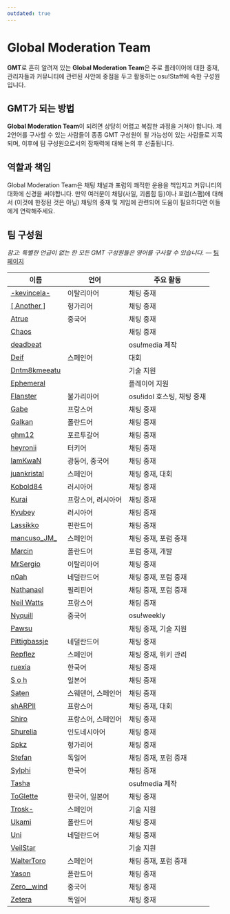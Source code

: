 ```yaml
---
outdated: true
---
```

Global Moderation Team
==================

**GMT**로 흔히 알려져 있는 **Global Moderation Team**은 주로 플레이어에 대한 중재, 관리자들과 커뮤니티에 관련된 사안에 중점을 두고 활동하는 osu!Staff에 속한 구성원입니다.

GMT가 되는 방법
---------------

**Global Moderation Team**이 되려면 상당히 어렵고 복잡한 과정을 거쳐야 합니다. 제2언어를 구사할 수 있는 사람들이 종종 GMT 구성원이 될 가능성이 있는 사람들로 지목되며, 이후에 팀 구성원으로서의 잠재력에 대해 논의 후 선출됩니다.

역할과 책임
-----------

Global Moderation Team은 채팅 채널과 포럼의 쾌적한 운용을 책임지고 커뮤니티의 대화에 신경을 써야합니다. 만약 여러분이 채팅(사일, 괴롭힘 등)이나 포럼(스팸)에 대해서 (이것에 한정된 것은 아님) 채팅의 중재 및 게임에 관련되어 도움이 필요하다면 이들에게 연락해주세요.

팀 구성원
---------

*참고: 특별한 언급이 없는 한 모든 GMT 구성원들은 영어를 구사할 수 있습니다.* — [팀 페이지](http://osu.ppy.sh/g/4)

| 이름 | 언어 | 주요 활동 |
| ---- | --------------------------- | ------------- |
| [-kevincela-](https://osu.ppy.sh/u/266596) | 이탈리아어 | 채팅 중재 |
| [[ Another ]](https://osu.ppy.sh/u/3416573) | 헝가리어 | 채팅 중재 |
| [Atrue](https://osu.ppy.sh/u/1758523) | 중국어 | 채팅 중재 |
| [Chaos](https://osu.ppy.sh/u/2628870) | | 채팅 중재 |
| [deadbeat](https://osu.ppy.sh/u/128370) | | osu!media 제작 |
| [Deif](https://osu.ppy.sh/u/318565) | 스페인어 | 대회 |
| [Dntm8kmeeatu](https://osu.ppy.sh/u/5428812) | | 기술 지원 |
| [Ephemeral](https://osu.ppy.sh/u/102335) | | 플레이어 지원 |
| [Flanster](https://osu.ppy.sh/u/447818) | 불가리아어 | osu!idol 호스팅, 채팅 중재 |
| [Gabe](https://osu.ppy.sh/u/654108) | 프랑스어 | 채팅 중재 |
| [Galkan](https://osu.ppy.sh/u/169570) | 폴란드어 | 채팅 중재 |
| [ghm12](https://osu.ppy.sh/u/2594229) | 포르투갈어 | 채팅 중재 |
| [heyronii](https://osu.ppy.sh/u/5642779) | 터키어 | 채팅 중재 |
| [IamKwaN](https://osu.ppy.sh/u/1856463) | 광둥어, 중국어 | 채팅 중재 |
| [juankristal](https://osu.ppy.sh/u/443656) | 스페인어 | 채팅 중재, 대회 |
| [Kobold84](https://osu.ppy.sh/u/3227533) | 러시아어 | 채팅 중재 |
| [Kurai](https://osu.ppy.sh/u/77089) | 프랑스어, 러시아어 | 채팅 중재 |
| [Kyubey](https://osu.ppy.sh/u/2195646) | 러시아어 | 채팅 중재 |
| [Lassikko](https://osu.ppy.sh/u/7253731) | 핀란드어 | 채팅 중재 |
| [mancuso_JM_](https://osu.ppy.sh/u/521568) | 스페인어 | 채팅 중재, 포럼 중재 |
| [Marcin](https://osu.ppy.sh/u/722665) | 폴란드어 | 포럼 중재, 개발 |
| [MrSergio](https://osu.ppy.sh/u/2581696) | 이탈리아어 | 채팅 중재 |
| [n0ah](https://osu.ppy.sh/u/3086393) | 네덜란드어 | 채팅 중재, 포럼 중재 |
| [Nathanael](https://osu.ppy.sh/u/2295078) | 필리핀어 | 채팅 중재, 포럼 중재 |
| [Neil Watts](https://osu.ppy.sh/u/3048059) | 프랑스어 | 채팅 중재 |
| [Nyquill](https://osu.ppy.sh/u/682935) | 중국어 | osu!weekly |
| [Pawsu](https://osu.ppy.sh/u/2371454) |  | 채팅 중재, 기술 지원 |
| [Pittigbassje](https://osu.ppy.sh/u/2167433) | 네덜란드어 | 채팅 중재 |
| [Repflez](https://osu.ppy.sh/u/201392) | 스페인어 | 채팅 중재, 위키 관리 |
| [ruexia](https://osu.ppy.sh/u/385069) | 한국어 | 채팅 중재 |
| [S o h](https://osu.ppy.sh/u/2234772) | 일본어 | 채팅 중재 |
| [Saten](https://osu.ppy.sh/u/444506) | 스웨덴어, 스페인어 | 채팅 중재 |
| [shARPII](https://osu.ppy.sh/u/776257) | 프랑스어 | 채팅 중재, 대회 |
| [Shiro](https://osu.ppy.sh/u/113005) | 프랑스어, 스페인어 | 채팅 중재 |
| [Shurelia](https://osu.ppy.sh/u/3807986) | 인도네시아어 | 채팅 중재 |
| [Spkz](https://osu.ppy.sh/u/2964029) | 헝가리어 | 채팅 중재 |
| [Stefan](https://osu.ppy.sh/u/626907) | 독일어 | 채팅 중재, 포럼 중재 |
| [Sylphi](https://osu.ppy.sh/u/1399551) | 한국어 | 채팅 중재 |
| [Tasha](https://osu.ppy.sh/u/1031958) | | osu!media 제작 |
| [ToGlette](https://osu.ppy.sh/u/1076236)| 한국어, 일본어 | 채팅 중재 |
| [Trosk-](https://osu.ppy.sh/u/3469385) | 스페인어 | 기술 지원 |
| [Ukami](https://osu.ppy.sh/u/820865) | 폴란드어 | 채팅 중재 |
| [Uni](https://osu.ppy.sh/u/617106) | 네덜란드어 | 채팅 중재 |
| [VeilStar](https://osu.ppy.sh/u/4255720) | | 기술 지원 |
| [WalterToro](https://osu.ppy.sh/u/5281416) | 스페인어 | 채팅 중재, 포럼 중재 |
| [Yason](https://osu.ppy.sh/u/2574392) | 폴란드어 | 채팅 중재 |
| [Zero__wind](https://osu.ppy.sh/u/1822830) | 중국어 | 채팅 중재 |
| [Zetera](https://osu.ppy.sh/u/587737) | 독일어 | 채팅 중재 |
